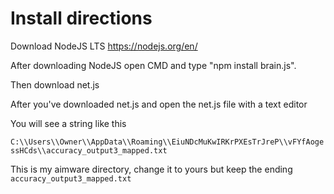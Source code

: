 # Install directions

Download NodeJS LTS https://nodejs.org/en/

After downloading NodeJS open CMD and type "npm install brain.js".

Then download net.js

After you've downloaded net.js and open the net.js file with a text editor

You will see a string like this

`C:\\Users\\Owner\\AppData\\Roaming\\EiuNDcMuKwIRKrPXEsTrJreP\\vFYfAogessHCds\\accuracy_output3_mapped.txt`

This is my aimware directory, change it to yours but keep the ending `accuracy_output3_mapped.txt`
